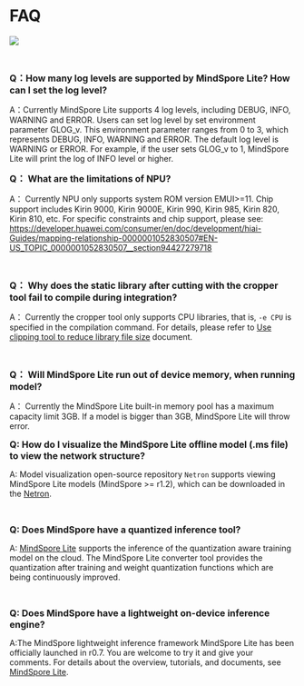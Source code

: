 ﻿# FAQ

<a href="https://gitee.com/mindspore/docs/blob/r1.3/tutorials/lite/source_en/faq.md" target="_blank"><img src="https://gitee.com/mindspore/docs/raw/r1.3/resource/_static/logo_source.png"></a>

<br/>

<font size=3>**Q：How many log levels are supported by MindSpore Lite? How can I set the log level?**</font>

A：Currently MindSpore Lite supports 4 log levels, including DEBUG, INFO, WARNING and ERROR. Users can set log level by set environment parameter GLOG_v. This environment parameter ranges from 0 to 3, which represents DEBUG, INFO, WARNING and ERROR. The default log level is WARNING or ERROR. For example, if the user sets GLOG_v to 1, MindSpore Lite will print the log of INFO level or higher.
<br/>

<font size=3>**Q： What are the limitations of NPU?**</font>

A： Currently NPU only supports system ROM version EMUI>=11. Chip support includes Kirin 9000, Kirin 9000E, Kirin 990, Kirin 985, Kirin 820, Kirin 810, etc. For specific constraints and chip support, please see: <https://developer.huawei.com/consumer/en/doc/development/hiai-Guides/mapping-relationship-0000001052830507#EN-US_TOPIC_0000001052830507__section94427279718>

<br/>

<font size=3>**Q： Why does the static library after cutting with the cropper tool fail to compile during integration?**</font>

A： Currently the cropper tool only supports CPU libraries, that is, `-e CPU` is specified in the compilation command. For details, please refer to [Use clipping tool to reduce library file size](https://www.mindspore.cn/lite/docs/en/r1.3/use/cropper_tool.html) document.

<br/>

<font size=3>**Q： Will MindSpore Lite run out of device memory, when running model?**</font>

A： Currently the MindSpore Lite built-in memory pool has a maximum capacity limit 3GB. If a model is bigger than 3GB, MindSpore Lite will throw error.

<font size=3>**Q: How do I visualize the MindSpore Lite offline model (.ms file) to view the network structure?**</font>

A: Model visualization open-source repository `Netron` supports viewing MindSpore Lite models (MindSpore >= r1.2), which can be downloaded in the [Netron](https://github.com/lutzroeder/netron).

<br/>

<font size=3>**Q: Does MindSpore have a quantized inference tool?**</font>

A: [MindSpore Lite](https://www.mindspore.cn/lite/en) supports the inference of the quantization aware training model on the cloud. The MindSpore Lite converter tool provides the quantization after training and weight quantization functions which are being continuously improved.

<br/>

<font size=3>**Q: Does MindSpore have a lightweight on-device inference engine?**</font>

A:The MindSpore lightweight inference framework MindSpore Lite has been officially launched in r0.7. You are welcome to try it and give your comments. For details about the overview, tutorials, and documents, see [MindSpore Lite](https://www.mindspore.cn/lite/en).

<br/>
